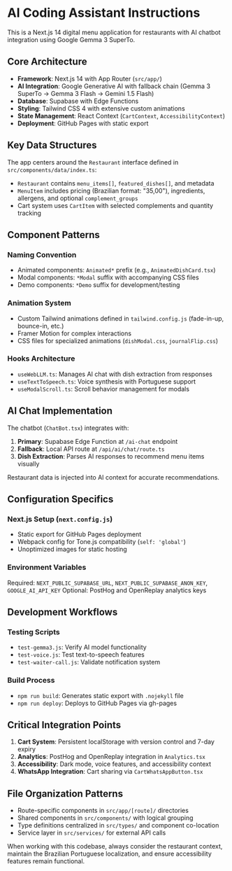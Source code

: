 # AI Coding Assistant Instructions

This is a Next.js 14 digital menu application for restaurants with AI chatbot integration using Google Gemma 3 SuperTo.

## Core Architecture

- **Framework**: Next.js 14 with App Router (`src/app/`)
- **AI Integration**: Google Generative AI with fallback chain (Gemma 3 SuperTo → Gemma 3 Flash → Gemini 1.5 Flash)
- **Database**: Supabase with Edge Functions
- **Styling**: Tailwind CSS 4 with extensive custom animations
- **State Management**: React Context (`CartContext`, `AccessibilityContext`)
- **Deployment**: GitHub Pages with static export

## Key Data Structures

The app centers around the `Restaurant` interface defined in `src/components/data/index.ts`:
- `Restaurant` contains `menu_items[]`, `featured_dishes[]`, and metadata
- `MenuItem` includes pricing (Brazilian format: "35,00"), ingredients, allergens, and optional `complement_groups`
- Cart system uses `CartItem` with selected complements and quantity tracking

## Component Patterns

### Naming Convention
- Animated components: `Animated*` prefix (e.g., `AnimatedDishCard.tsx`)
- Modal components: `*Modal` suffix with accompanying CSS files
- Demo components: `*Demo` suffix for development/testing

### Animation System
- Custom Tailwind animations defined in `tailwind.config.js` (fade-in-up, bounce-in, etc.)
- Framer Motion for complex interactions
- CSS files for specialized animations (`dishModal.css`, `journalFlip.css`)

### Hooks Architecture
- `useWebLLM.ts`: Manages AI chat with dish extraction from responses
- `useTextToSpeech.ts`: Voice synthesis with Portuguese support
- `useModalScroll.ts`: Scroll behavior management for modals

## AI Chat Implementation

The chatbot (`ChatBot.tsx`) integrates with:
1. **Primary**: Supabase Edge Function at `/ai-chat` endpoint
2. **Fallback**: Local API route at `/api/ai/chat/route.ts`
3. **Dish Extraction**: Parses AI responses to recommend menu items visually

Restaurant data is injected into AI context for accurate recommendations.

## Configuration Specifics

### Next.js Setup (`next.config.js`)
- Static export for GitHub Pages deployment
- Webpack config for Tone.js compatibility (`self: 'global'`)
- Unoptimized images for static hosting

### Environment Variables
Required: `NEXT_PUBLIC_SUPABASE_URL`, `NEXT_PUBLIC_SUPABASE_ANON_KEY`, `GOOGLE_AI_API_KEY`
Optional: PostHog and OpenReplay analytics keys

## Development Workflows

### Testing Scripts
- `test-gemma3.js`: Verify AI model functionality
- `test-voice.js`: Test text-to-speech features
- `test-waiter-call.js`: Validate notification system

### Build Process
- `npm run build`: Generates static export with `.nojekyll` file
- `npm run deploy`: Deploys to GitHub Pages via gh-pages

## Critical Integration Points

1. **Cart System**: Persistent localStorage with version control and 7-day expiry
2. **Analytics**: PostHog and OpenReplay integration in `Analytics.tsx`
3. **Accessibility**: Dark mode, voice features, and accessibility context
4. **WhatsApp Integration**: Cart sharing via `CartWhatsAppButton.tsx`

## File Organization Patterns

- Route-specific components in `src/app/[route]/` directories
- Shared components in `src/components/` with logical grouping
- Type definitions centralized in `src/types/` and component co-location
- Service layer in `src/services/` for external API calls

When working with this codebase, always consider the restaurant context, maintain the Brazilian Portuguese localization, and ensure accessibility features remain functional.
